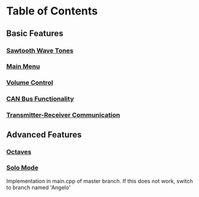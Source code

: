 # Table of Contents
## Basic Features
### [Sawtooth Wave Tones](https://github.com/Hongsworth/ES-synth-starter/blob/master/sawtooth.md)
### [Main Menu](https://github.com/Hongsworth/ES-synth-starter/blob/master/mainmenu.md)
### [Volume Control](https://github.com/Hongsworth/ES-synth-starter/blob/master/volume.md)
### [CAN Bus Functionality](https://github.com/Hongsworth/ES-synth-starter/blob/master/canbus.md)
### [Transmitter-Receiver Communication](https://github.com/Hongsworth/ES-synth-starter/blob/master/transmit-receive.md)

## Advanced Features
### [Octaves](https://github.com/Hongsworth/ES-synth-starter/blob/master/octave.md)
### [Solo Mode](https://github.com/Hongsworth/ES-synth-starter/blob/master/solomode.md)

Implementation in main.cpp of master branch. If this does not work, switch to branch named 'Angelo'
